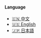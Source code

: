 #### Language
- [🇨🇳 中文](./ReadMe/ReadMe.cn.md)  
- [🇺🇸 English](./ReadMe/ReadMe.en.md)  
- [🇯🇵 日本語](./ReadMe/ReadMe.jp.md)  

